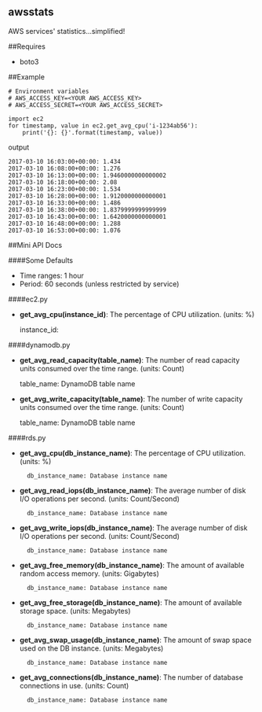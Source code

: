 awsstats
--------

AWS services' statistics...simplified!

##Requires

* boto3


##Example

    # Environment variables
    # AWS_ACCESS_KEY=<YOUR AWS_ACCESS_KEY>
    # AWS_ACCESS_SECRET=<YOUR AWS_ACCESS_SECRET>

    import ec2
    for timestamp, value in ec2.get_avg_cpu('i-1234ab56'):
        print('{}: {}'.format(timestamp, value))

output

    2017-03-10 16:03:00+00:00: 1.434
    2017-03-10 16:08:00+00:00: 1.276
    2017-03-10 16:13:00+00:00: 1.9460000000000002
    2017-03-10 16:18:00+00:00: 2.08
    2017-03-10 16:23:00+00:00: 1.534
    2017-03-10 16:28:00+00:00: 1.9120000000000001
    2017-03-10 16:33:00+00:00: 1.486
    2017-03-10 16:38:00+00:00: 1.8379999999999999
    2017-03-10 16:43:00+00:00: 1.6420000000000001
    2017-03-10 16:48:00+00:00: 1.288
    2017-03-10 16:53:00+00:00: 1.076


##Mini API Docs

####Some Defaults

* Time ranges: 1 hour
* Period: 60 seconds (unless restricted by service)

####ec2.py

* **get_avg_cpu(instance_id)**: The percentage of CPU utilization. (units: %)
    
    instance_id: 


####dynamodb.py

* **get_avg_read_capacity(table_name)**: The number of read capacity units consumed over the time range. (units: Count)

    table_name: DynamoDB table name

* **get_avg_write_capacity(table_name)**: The number of write capacity units consumed over the time range. (units: Count)

    table_name: DynamoDB table name

####rds.py

* **get_avg_cpu(db_instance_name)**: The percentage of CPU utilization. (units: %)
    
        db_instance_name: Database instance name

* **get_avg_read_iops(db_instance_name)**: The average number of disk I/O operations per second. (units: Count/Second)
    
        db_instance_name: Database instance name

* **get_avg_write_iops(db_instance_name)**: The average number of disk I/O operations per second. (units: Count/Second)
    
        db_instance_name: Database instance name

* **get_avg_free_memory(db_instance_name)**: The amount of available random access memory. (units: Gigabytes)
    
        db_instance_name: Database instance name

* **get_avg_free_storage(db_instance_name)**: The amount of available storage space. (units: Megabytes)
    
        db_instance_name: Database instance name

* **get_avg_swap_usage(db_instance_name)**: The amount of swap space used on the DB instance. (units: Megabytes)
    
        db_instance_name: Database instance name

* **get_avg_connections(db_instance_name)**: The number of database connections in use. (units: Count)
    
        db_instance_name: Database instance name



